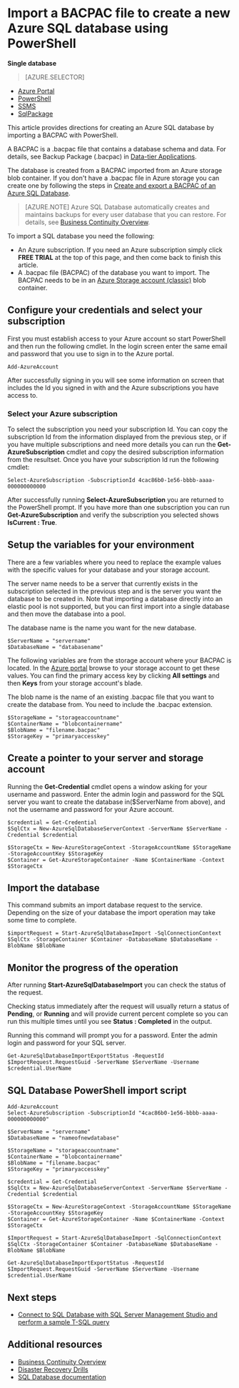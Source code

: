 <properties 
    pageTitle="Import a BACPAC file to create a new Azure SQL database using PowerShell | Microsoft Azure" 
    description="Import a BACPAC file to create a new Azure SQL database using PowerShell" 
    services="sql-database" 
    documentationCenter="" 
    authors="stevestein" 
    manager="jhubbard" 
    editor=""/>

<tags
    ms.service="sql-database"
    ms.devlang="NA"
    ms.topic="article"
    ms.tgt_pltfrm="powershell"
    ms.workload="data-management" 
    ms.date="05/10/2016"
    ms.author="sstein"/>

# Import a BACPAC file to create a new Azure SQL database using PowerShell

**Single database**

> [AZURE.SELECTOR]
- [Azure Portal](sql-database-import.md)
- [PowerShell](sql-database-import-powershell.md)
- [SSMS](sql-database-cloud-migrate-compatible-import-bacpac-ssms.md)
- [SqlPackage](sql-database-cloud-migrate-compatible-import-bacpac-sqlpackage.md)

This article provides directions for creating an Azure SQL database by importing a BACPAC with PowerShell.

A BACPAC is a .bacpac file that contains a database schema and data. For details, see Backup Package (.bacpac) in [Data-tier Applications](https://msdn.microsoft.com/library/ee210546.aspx).

The database is created from a BACPAC imported from an Azure storage blob container. If you don't have a .bacpac file in Azure storage you can create one by following the steps in [Create and export a BACPAC of an Azure SQL Database](sql-database-export-powershell.md).

> [AZURE.NOTE] Azure SQL Database automatically creates and maintains backups for every user database that you can restore. For details, see [Business Continuity Overview](sql-database-business-continuity.md).


To import a SQL database you need the following:

- An Azure subscription. If you need an Azure subscription simply click **FREE TRIAL** at the top of this page, and then come back to finish this article.
- A .bacpac file (BACPAC) of the database you want to import. The BACPAC needs to be in an [Azure Storage account (classic)](../storage/storage-create-storage-account.md) blob container.


## Configure your credentials and select your subscription

First you must establish access to your Azure account so start PowerShell and then run the following cmdlet. In the login screen enter the same email and password that you use to sign in to the Azure portal.

	Add-AzureAccount

After successfully signing in you will see some information on screen that includes the Id you signed in with and the Azure subscriptions you have access to.


### Select your Azure subscription

To select the subscription you need your subscription Id. You can copy the subscription Id from the information displayed from the previous step, or if you have multiple subscriptions and need more details you can run the **Get-AzureSubscription** cmdlet and copy the desired subscription information from the resultset. Once you have your subscription Id run the following cmdlet:

	Select-AzureSubscription -SubscriptionId 4cac86b0-1e56-bbbb-aaaa-000000000000

After successfully running **Select-AzureSubscription** you are returned to the PowerShell prompt. If you have more than one subscription you can run **Get-AzureSubscription** and verify the subscription you selected shows **IsCurrent : True**.


## Setup the variables for your environment

There are a few variables where you need to replace the example values with the specific values for your database and your storage account.

The server name needs to be a server that currently exists in the subscription selected in the previous step and is the server you want the database to be created in. Note that importing a database directly into an elastic pool is not supported, but you can first import into a single database and then move the database into a pool.

The database name is the name you want for the new database.

    $ServerName = "servername"
    $DatabaseName = "databasename"


The following variables are from the storage account where your BACPAC is located. In the [Azure portal](https://portal.azure.com) browse to your storage account to get these values. You can find the primary access key by clicking **All settings** and then **Keys** from your storage account's blade.

The blob name is the name of an existing .bacpac file that you want to create the database from. You need to include the .bacpac extension.

    $StorageName = "storageaccountname"
    $ContainerName = "blobcontainername"
    $BlobName = "filename.bacpac"
    $StorageKey = "primaryaccesskey"

## Create a pointer to your server and storage account

Running the **Get-Credential** cmdlet opens a window asking for your username and password. Enter the admin login and password for the SQL server you want to create the database in($ServerName from above), and not the username and password for your Azure account.

    $credential = Get-Credential
    $SqlCtx = New-AzureSqlDatabaseServerContext -ServerName $ServerName -Credential $credential

    $StorageCtx = New-AzureStorageContext -StorageAccountName $StorageName -StorageAccountKey $StorageKey
    $Container = Get-AzureStorageContainer -Name $ContainerName -Context $StorageCtx


## Import the database

This command submits an import database request to the service. Depending on the size of your database the import operation may take some time to complete.

    $importRequest = Start-AzureSqlDatabaseImport -SqlConnectionContext $SqlCtx -StorageContainer $Container -DatabaseName $DatabaseName -BlobName $BlobName
    

## Monitor the progress of the operation

After running **Start-AzureSqlDatabaseImport** you can check the status of the request. 

Checking status immediately after the request will usually return a status of **Pending**, or **Running** and will provide current percent complete so you can run this multiple times until you see **Status : Completed** in the output. 

Running this command will prompt you for a password. Enter the admin login and password for your SQL server.


    Get-AzureSqlDatabaseImportExportStatus -RequestId $ImportRequest.RequestGuid -ServerName $ServerName -Username $credential.UserName
 


## SQL Database PowerShell import script


    Add-AzureAccount
    Select-AzureSubscription -SubscriptionId "4cac86b0-1e56-bbbb-aaaa-000000000000"
    
    $ServerName = "servername"
    $DatabaseName = "nameofnewdatabase"

    $StorageName = "storageaccountname"
    $ContainerName = "blobcontainername"
    $BlobName = "filename.bacpac"
    $StorageKey = "primaryaccesskey"
    
    $credential = Get-Credential
    $SqlCtx = New-AzureSqlDatabaseServerContext -ServerName $ServerName -Credential $credential
    
    $StorageCtx = New-AzureStorageContext -StorageAccountName $StorageName -StorageAccountKey $StorageKey
    $Container = Get-AzureStorageContainer -Name $ContainerName -Context $StorageCtx
    
    $ImportRequest = Start-AzureSqlDatabaseImport -SqlConnectionContext $SqlCtx -StorageContainer $Container -DatabaseName $DatabaseName -BlobName $BlobName
    
    Get-AzureSqlDatabaseImportExportStatus -RequestId $ImportRequest.RequestGuid -ServerName $ServerName -Username $credential.UserName
    

## Next steps

- [Connect to SQL Database with SQL Server Management Studio and perform a sample T-SQL query](sql-database-connect-query-ssms.md)




## Additional resources

- [Business Continuity Overview](sql-database-business-continuity.md)
- [Disaster Recovery Drills](sql-database-disaster-recovery-drills.md)
- [SQL Database documentation](https://azure.microsoft.com/documentation/services/sql-database/)
